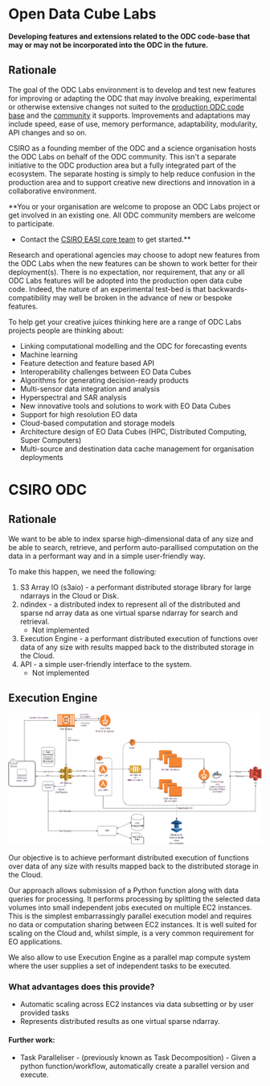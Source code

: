 [ee]: https://github.com/csiro-easi/opendatacube-labs-docs/blob/master/images/Execution_Engine.png "Execution Engine (EE)"
[s3aio]: https://github.com/csiro-easi/opendatacube-labs-docs/blob/master/images/S3AIO.png "S3 Array IO (s3aio)"

# Open Data Cube Labs
__Developing features and extensions related to the ODC code-base that may or may not be incorporated into the ODC in the future.__

## Rationale
The goal of the  ODC Labs environment is to develop and test new features for improving or adapting the ODC that may involve breaking, experimental or otherwise extensive changes not suited to the [production ODC code base](https://github.com/opendatacube) and the [community](https://www.opendatacube.org/) it supports. Improvements and adaptations may include speed, ease of use, memory performance, adaptability, modularity, API changes and so on.

CSIRO as a founding member of the ODC and a science organisation hosts the ODC Labs on behalf of the ODC community. This isn't a separate initiative to the ODC production area but a fully integrated part of the ecosystem. The separate hosting is simply to help reduce confusion in the production area and to support creative new directions and innovation in a collaborative environment. 

**You or your organisation are welcome to propose an ODC Labs project or get involved in an existing one. All ODC community members are welcome to participate.
- Contact the [CSIRO EASI core team](https://github.com/orgs/csiro-easi/teams/easi-core) to get started.**

Research and operational agencies may choose to adopt new features from the ODC Labs when the new features can be shown to work better for their deployment(s). There is no expectation, nor requirement, that any or all ODC Labs features will be adopted into the production open data cube code. Indeed, the nature of an experimental test-bed is that backwards-compatibility may well be broken in the advance of new or bespoke features.

To help get your creative juices thinking here are a range of ODC Labs projects people are thinking about:
+ Linking computational modelling and the ODC for forecasting events
+ Machine learning
+	Feature detection and feature based API
+	Interoperability challenges between EO Data Cubes
+	Algorithms for generating decision-ready products
+ Multi-sensor data integration and analysis
+ Hyperspectral and SAR analysis
+ New innovative tools and solutions to work with EO Data Cubes
+ Support for high resolution EO data
+ Cloud-based computation and storage models
+ Architecture design of EO Data Cubes (HPC, Distributed Computing, Super Computers)
+ Multi-source and destination data cache management for organisation deployments 


# CSIRO ODC

## Rationale

We want to be able to index sparse high-dimensional data of any size and be able to search, retrieve, and perform auto-parallised computation on the data in a performant way and in a simple user-friendly way.

To make this happen, we need the following:
  1. S3 Array IO (s3aio) - a performant distributed storage library for large ndarrays in the Cloud or Disk.
  2. ndindex - a distributed index to represent all of the distributed and sparse nd array data as one virtual sparse ndarray for search and retrieval.
     - Not implemented
  3. Execution Engine - a performant distributed execution of functions over data of any size with results mapped back to the distributed storage in the Cloud.
  4. API - a simple user-friendly interface to the system.
     - Not implemented


## Execution Engine

![alt text][ee]

Our objective is to achieve performant distributed execution of functions over data of any size with results mapped back to the distributed storage in the Cloud.

Our approach allows submission of a Python function along with data queries for processing. It performs processing by splitting the selected data volumes into small independent jobs executed on multiple EC2 instances. This is the simplest embarrassingly parallel execution model and requires no data or computation sharing between EC2 instances. It is well suited for scaling on the Cloud and, whilst simple, is a very common requirement for EO applications.

We also allow to use Execution Engine as a parallel map compute system where the user supplies a set of independent tasks to be executed.

### What advantages does this provide?
 - Automatic scaling across EC2 instances via data subsetting or by user provided tasks
 - Represents distributed results as one virtual sparse ndarray.
 
#### Further work:
 - Task Paralleliser - (previously known as Task Decomposition) - Given a python function/workflow, automatically create a parallel version and execute.

